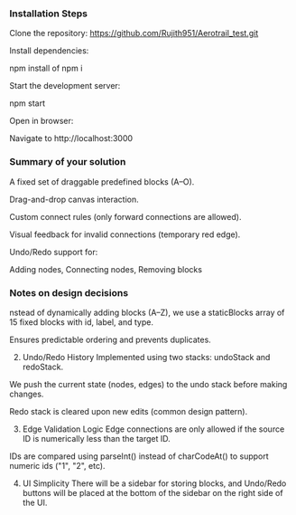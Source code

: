 ### Installation Steps

Clone the repository: https://github.com/Rujith951/Aerotrail_test.git

Install dependencies:

npm install of npm i

Start the development server:

npm start

Open in browser:

Navigate to http://localhost:3000

### Summary of your solution

A fixed set of draggable predefined blocks (A–O).

Drag-and-drop canvas interaction.

Custom connect rules (only forward connections are allowed).

Visual feedback for invalid connections (temporary red edge).

Undo/Redo support for:

Adding nodes, Connecting nodes, Removing blocks

### Notes on design decisions

nstead of dynamically adding blocks (A–Z), we use a staticBlocks array of 15 fixed blocks with id, label, and type.

Ensures predictable ordering and prevents duplicates.

2. Undo/Redo History
   Implemented using two stacks: undoStack and redoStack.

We push the current state (nodes, edges) to the undo stack before making changes.

Redo stack is cleared upon new edits (common design pattern).

3. Edge Validation Logic
   Edge connections are only allowed if the source ID is numerically less than the target ID.

IDs are compared using parseInt() instead of charCodeAt() to support numeric ids ("1", "2", etc).

4. UI Simplicity
   There will be a sidebar for storing blocks, and Undo/Redo buttons will be placed at the bottom of the sidebar on the right side of the UI.
